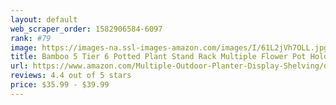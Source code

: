```yaml
---
layout: default 
﻿web_scraper_order: 1582906584-6097
rank: #79
image: https://images-na.ssl-images-amazon.com/images/I/61L2jVh7OLL.jpg
title: Bamboo 5 Tier 6 Potted Plant Stand Rack Multiple Flower Pot Holder Shelf Indoor Outdoor Planter…
url: https://www.amazon.com/Multiple-Outdoor-Planter-Display-Shelving/dp/B07XJK5S6F/ref=zg_mw_lawn-garden_79?_encoding=UTF8&psc=1&refRID=N2N6WQVV95K578DRNN9Q
reviews: 4.4 out of 5 stars
price: $35.99 - $39.99
---
```

